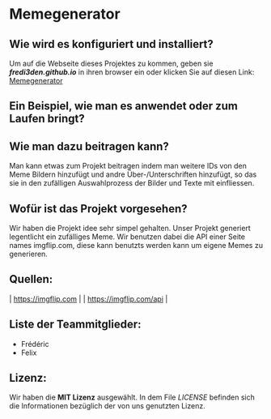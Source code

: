 # Memegenerator

## Wie wird es konfiguriert und installiert?

Um auf die Webseite dieses Projektes zu kommen, geben sie ***fredi3den.github.io*** in ihren browser ein oder klicken Sie auf diesen Link: [Memegenerator](https://www.youtube.com)

## Ein Beispiel, wie man es anwendet oder zum Laufen bringt?

## Wie man dazu beitragen kann?

Man kann etwas zum Projekt beitragen indem man weitere IDs von den Meme Bildern hinzufügt und andre Über-/Unterschriften hinzufügt, so das sie in den zufälligen Auswahlprozess der Bilder und Texte mit einfliessen.

## Wofür ist das Projekt vorgesehen?

Wir haben die Projekt idee sehr simpel gehalten.
Unser Projekt generiert legentlicht ein zufälliges Meme.
Wir benutzen dabei die API einer Seite names imgflip.com, diese kann benutzts werden kann um eigene Memes zu generieren.

## Quellen:

| https://imgflip.com |
| https://imgflip.com/api |

## Liste der Teammitglieder:
 * Frédéric
 * Felix

## Lizenz:

Wir haben die **MIT Lizenz** ausgewählt.
In dem File _LICENSE_ befinden sich die Informationen bezüglich der von uns genutzten Lizenz.
